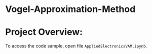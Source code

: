# Vogel-Approximation-Method
 
# Project Overview:

To access the code sample, open file `AppliedElectronicsVAM.ipynb`.
